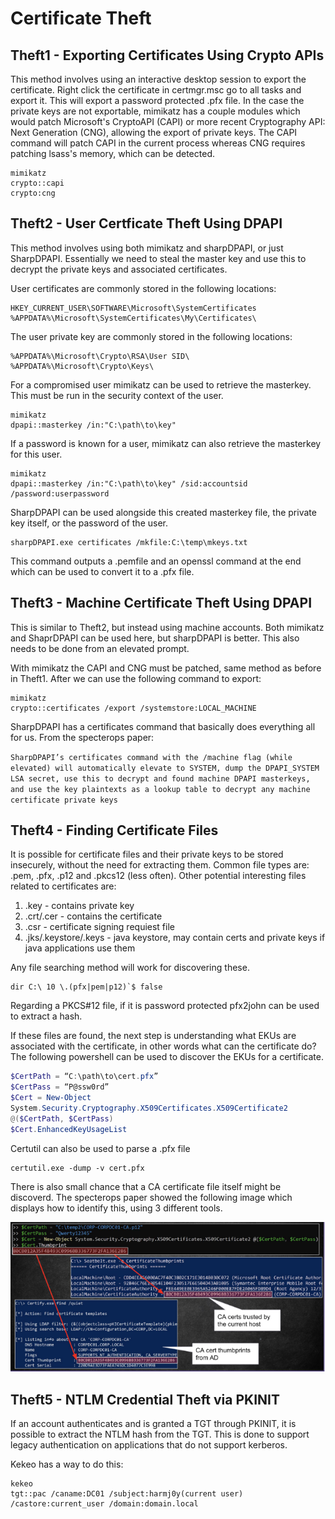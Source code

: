 # Certificate Theft

## Theft1 - Exporting Certificates Using Crypto APIs

This method involves using an interactive desktop session to export the certificate. Right click the certificate in certmgr.msc go to all tasks and export it. This will export a password protected .pfx file. In the case the private keys are not exportable, mimikatz has a couple modules which would patch Microsoft's CryptoAPI (CAPI) or more recent Cryptography API: Next Generation (CNG), allowing the export of private keys. The CAPI command will patch CAPI in the current process whereas CNG requires patching lsass's memory, which can be detected.

```
mimikatz
crypto::capi
crypto:cng
```

## Theft2 - User Certficate Theft Using DPAPI

This method involves using both mimikatz and sharpDPAPI, or just SharpDPAPI. Essentially we need to steal the master key and use this to decrypt the private keys and associated certificates. 

User certificates are commonly stored in the following locations:
```
HKEY_CURRENT_USER\SOFTWARE\Microsoft\SystemCertificates
%APPDATA%\Microsoft\SystemCertificates\My\Certificates\
```

The user private key are commonly stored in the following locations:
```
%APPDATA%\Microsoft\Crypto\RSA\User SID\
%APPDATA%\Microsoft\Crypto\Keys\
```

For a compromised user mimikatz can be used to retrieve the masterkey. This must be run in the security context of the user.
```
mimikatz
dpapi::masterkey /in:"C:\path\to\key"
```

If a password is known for a user, mimikatz can also retrieve the masterkey for this user. 
```
mimikatz
dpapi::masterkey /in:"C:\path\to\key" /sid:accountsid /password:userpassword
```

SharpDPAPI can be used alongside this created masterkey file, the private key itself, or the password of the user.
```
sharpDPAPI.exe certificates /mkfile:C:\temp\mkeys.txt
```
This command outputs a .pemfile and an openssl command at the end which can be used to convert it to a .pfx file.


## Theft3 - Machine Certificate Theft Using DPAPI

This is similar to Theft2, but instead using machine accounts. Both mimikatz and ShaprDPAPI can be used here, but sharpDPAPI is better. This also needs to be done from an elevated prompt.

With mimikatz the CAPI and CNG must be patched, same method as before in Theft1. After we can use the following command to export:
```
mimikatz
crypto::certificates /export /systemstore:LOCAL_MACHINE
```

SharpDPAPI has a certificates command that basically does everything all for us. From the specterops paper:

`SharpDPAPI’s certificates command with the /machine flag (while elevated) will
automatically elevate to SYSTEM, dump the DPAPI_SYSTEM LSA secret, use this to decrypt and
found machine DPAPI masterkeys, and use the key plaintexts as a lookup table to decrypt any
machine certificate private keys`

## Theft4 - Finding Certificate Files

It is possible for certificate files and their private keys to be stored insecurely, without the need for extracting them. Common file types are: .pem, .pfx, .p12 and .pkcs12 (less often). Other potential interesting files related to certificates are:

1. .key - contains private key
2. .crt/.cer - contains the certificate
3. .csr - certificate signing requiest file
4. .jks/.keystore/.keys - java keystore, may contain certs and private keys if java applications use them

Any file searching method will work for discovering these.

```
dir C:\ 10 \.(pfx|pem|p12)`$ false
```

Regarding a PKCS#12 file, if it is password protected pfx2john can be used to extract a hash.


If these files are found, the next step is understanding what EKUs are associated with the certificate, in other words what can the certificate do? The following powershell can be used to discover the EKUs for a certificate.

```powershell
$CertPath = “C:\path\to\cert.pfx”
$CertPass = “P@ssw0rd”
$Cert = New-Object
System.Security.Cryptography.X509Certificates.X509Certificate2
@($CertPath, $CertPass)
$Cert.EnhancedKeyUsageList
```

Certutil can also be used to parse a .pfx file

```
certutil.exe -dump -v cert.pfx
```

There is also small chance that a CA certificate file itself might be discoverd. The specterops paper showed the following image which displays how to identify this, using 3 different tools.

![](/images/cs3.png)


## Theft5 - NTLM Credential Theft via PKINIT

If an account authenticates and is granted a TGT through PKINIT, it is possible to extract the NTLM hash from the TGT. This is done to support legacy authentication on applications that do not support kerberos. 

Kekeo has a way to do this:

```
kekeo
tgt::pac /caname:DC01 /subject:harmj0y(current user) /castore:current_user /domain:domain.local
```
